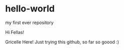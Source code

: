 # hello-world
my first ever repository

Hi Fellas!

Gricelle Here! Just trying this github, so far so goood :)
